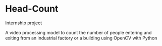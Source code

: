 # Head-Count
Internship project

A video processing model to count the number of people entering and exiting from an industrial factory or a building using OpenCV with Python
